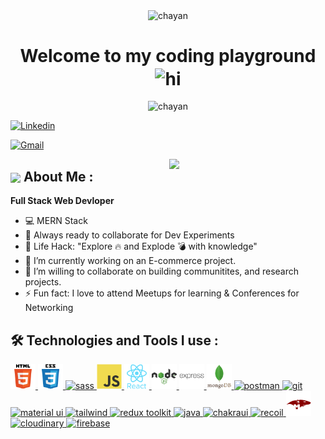 <div align="center "> 
  <img src="https://user-images.githubusercontent.com/74038190/213910845-af37a709-8995-40d6-be59-724526e3c3d7.gif" alt="chayan" width="300"/> 
</div>

<h1 align="center">Welcome to my coding playground  <img src="https://user-images.githubusercontent.com/74038190/215283039-83bf4f37-3fe5-4d25-a42a-249d1a7e9e4f.gif" alt="hi" align="center" width="80"/> </h1>

<div align="center "> 
  <img src="https://komarev.com/ghpvc/?username=chayanrastogi&label=Visitors&color=B125EA&style=for-the-badge " alt="chayan" /> 
</div>

[![Linkedin](https://img.shields.io/badge/Linkedin-chayanrastogi-brightgreen?logo=linkedin&style=social)](https://www.linkedin.com/in/chayanrastogi88/)

[![Gmail](https://img.shields.io/badge/Gmail-cp.chayanrastogi@gmail.com-brightgreen?logo=gmail&style=social)](mailto:cp.chayanrastogi@gmail.com)

<img align='right' src="https://github-readme-stats.vercel.app/api/top-langs?username=chayanrastogi&show_icons=true&locale=en&layout=compact" width="250">

## <img align="center" src="https://media.giphy.com/media/WUlplcMpOCEmTGBtBW/giphy.gif" width="40"> **About Me :** 

**Full Stack Web Devloper**
- 💻 MERN Stack
- 🚀 Always ready to collaborate for Dev Experiments
- 🎯 Life Hack: "Explore 🔥 and Explode 💣 with knowledge"
- 🔭 I’m currently working on an E-commerce project.
- 👯 I’m willing to collaborate on building communitites, and research projects.
- ⚡ Fun fact: I love to attend Meetups for learning & Conferences for Networking
  
<h2 align="left">🛠️ Technologies and Tools I use :</h2>
<p align="left">
    <a href="https://www.w3.org/html/" target="_blank"> <img src="https://raw.githubusercontent.com/devicons/devicon/master/icons/html5/html5-original-wordmark.svg" alt="html5" width="40" height="40"/> </a>
    <a href="https://www.w3schools.com/css/" target="_blank"> <img src="https://raw.githubusercontent.com/devicons/devicon/master/icons/css3/css3-original-wordmark.svg" alt="css3" width="40" height="40"/> </a>
<a href="https://getbootstrap.com/" target="_blank"> <img src="https://getbootstrap.com/docs/5.3/assets/brand/bootstrap-logo-shadow.png" alt="sass" width="40" height="40"/> </a>
    <a href="https://developer.mozilla.org/en-US/docs/Web/JavaScript" target="_blank"> <img src="https://raw.githubusercontent.com/devicons/devicon/master/icons/javascript/javascript-original.svg" alt="javascript" width="40" height="40"/> </a>
<a href="https://reactjs.org/" target="_blank"> <img src="https://raw.githubusercontent.com/devicons/devicon/master/icons/react/react-original-wordmark.svg" alt="react" width="40" height="40"/> </a>
      <a href="https://nodejs.org" target="_blank"> <img src="https://raw.githubusercontent.com/devicons/devicon/master/icons/nodejs/nodejs-original-wordmark.svg" alt="nodejs" width="40" height="40"/> </a>
    <a href="https://expressjs.com" target="_blank"> <img src="https://raw.githubusercontent.com/devicons/devicon/master/icons/express/express-original-wordmark.svg" alt="express" width="40" height="40"/> </a>
    <a href="https://www.mongodb.com/" target="_blank"> <img src="https://raw.githubusercontent.com/devicons/devicon/master/icons/mongodb/mongodb-original-wordmark.svg" alt="mongodb" width="40" height="40"/> </a>
<a href="https://www.postman.com/" target="_blank"> <img src="https://www.vectorlogo.zone/logos/getpostman/getpostman-icon.svg" alt="postman" width="40" height="40"/> </a>
<a href="https://git-scm.com/" target="_blank"> <img src="https://www.vectorlogo.zone/logos/git-scm/git-scm-icon.svg" alt="git" width="40" height="40"/> </a>
<a href="https://mui.com/material-ui/" target="_blank"> <img src="https://mui.com/static/logo.png" alt="material ui" width="40" height="40"/> </a>
 <a href="https://tailwindcss.com/" target="_blank"> <img src="https://d3mxt5v3yxgcsr.cloudfront.net/courses/7443/course_7443_image.jpg" alt="tailwind" width="40" height="40"/> </a>
   <a href="https://redux-toolkit.js.org/" target="_blank"> <img src="https://redux-toolkit.js.org/img/redux_white.svg" alt="redux toolkit" width="40" height="40"/> </a>
  <a href="https://www.java.com/en/" target="_blank"> <img src="https://banner2.cleanpng.com/20181122/krs/kisspng-java-programming-language-selenium-computer-softwa-july-2-16-halab-4-dev-5bf78387a7bb41.028192901542947719687.jpg" alt="java" width="40" height="40"/> </a>
   <a href="https://chakra-ui.com/" target="_blank"> <img src="https://camo.githubusercontent.com/d5795bb8676d3cde9e4d19120a5697b379b2ea95bda265701509f44bd2e35663/68747470733a2f2f7777772e68617070796c69666563726561746f72732e636f6d2f77702f77702d636f6e74656e742f75706c6f6164732f323032322f30362f6368616b72612d75695f7469746c65322d343030783430302e706e67" alt="chakraui" width="40" height="40"/> </a>
    <a href="https://recoiljs.org/" target="_blank"> <img src="https://pbs.twimg.com/profile_images/1377116487933030410/kyyHFjc2_400x400.jpg" alt="recoil" width="40" height="40"/> </a>
     <a href="https://mongoosejs.com/" target="_blank"> <img src="https://raw.githubusercontent.com/github/explore/80688e429a7d4ef2fca1e82350fe8e3517d3494d/topics/mongoose/mongoose.png" alt="mongoose" width="40" height="40"/> </a>
      <a href="https://cloudinary.com/" target="_blank"> <img src="https://banner2.cleanpng.com/20180426/yce/kisspng-cloudinary-computer-software-software-as-a-service-5ae2211173ebf6.3513513815247690414748.jpg" alt="cloudinary" width="40" height="40"/> </a>  
 <a href="https://firebase.google.com/" target="_blank"> <img src="https://www.vectorlogo.zone/logos/firebase/firebase-icon.svg" alt="firebase" width="40" height="40"/> </a>
</p>
